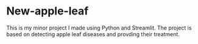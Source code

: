 # New-apple-leaf

This is my minor project I made using Python and Streamlit. The project is based on detecting apple leaf diseases and provding their treatment.
